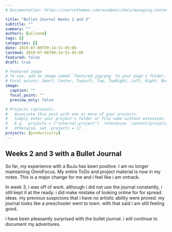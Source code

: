 ```yaml
---
# Documentation: https://sourcethemes.com/academic/docs/managing-content/

title: "Bullet Journal Weeks 2 and 3"
subtitle: ""
summary: ""
authors: [wilsonm]
tags: []
categories: []
date: 2019-07-06T09:14:51-05:00
lastmod: 2019-07-06T09:14:51-05:00
featured: false
draft: true

# Featured image
# To use, add an image named `featured.jpg/png` to your page's folder.
# Focal points: Smart, Center, TopLeft, Top, TopRight, Left, Right, BottomLeft, Bottom, BottomRight.
image:
  caption: ""
  focal_point: ""
  preview_only: false

# Projects (optional).
#   Associate this post with one or more of your projects.
#   Simply enter your project's folder or file name without extension.
#   E.g. `projects = ["internal-project"]` references `content/project/deep-learning/index.md`.
#   Otherwise, set `projects = []`.
projects: [productivity]
---
```

## Weeks 2 and 3 with a Bullet Journal

So far, my experience with a BuJu has been positive. I am no longer maintaining OmniFocus. My entire ToDo and project material is now in my notes. This is a major change for me and i feel like i am ontrack. 

In week 3, i was off of work. although i did not use the journal constantly, i still kept it at the ready. i did make mistake of looking online for for spread ideas. my previous suspicions that i have no artistic ability were proved. my journal looks like a preschooler went to town. with that said i am still feeling good. 

i have been pleasantly surprised with the bullet journal. i will continue to document my adventures. 
